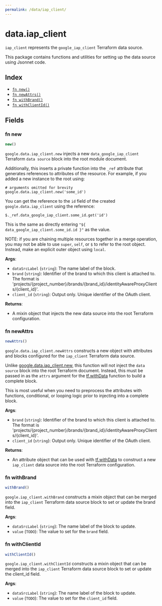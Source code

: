 ```yaml
---
permalink: /data/iap_client/
---
```


# data.iap_client

`iap_client` represents the `google_iap_client` Terraform data source.



This package contains functions and utilities for setting up the data source using Jsonnet code.


## Index

* [`fn new()`](#fn-new)
* [`fn newAttrs()`](#fn-newattrs)
* [`fn withBrand()`](#fn-withbrand)
* [`fn withClientId()`](#fn-withclientid)

## Fields

### fn new

```ts
new()
```


`google.data.iap_client.new` injects a new `data_google_iap_client` Terraform `data source`
block into the root module document.

Additionally, this inserts a private function into the `_ref` attribute that generates references to attributes of the
resource. For example, if you added a new instance to the root using:

    # arguments omitted for brevity
    google.data.iap_client.new('some_id')

You can get the reference to the `id` field of the created `google.data.iap_client` using the reference:

    $._ref.data_google_iap_client.some_id.get('id')

This is the same as directly entering `"${ data_google_iap_client.some_id.id }"` as the value.

NOTE: if you are chaining multiple resources together in a merge operation, you may not be able to use `super`, `self`,
or `$` to refer to the root object. Instead, make an explicit outer object using `local`.

**Args**:
  - `dataSrcLabel` (`string`): The name label of the block.
  - `brand` (`string`): Identifier of the brand to which this client
is attached to. The format is
&#39;projects/{project_number}/brands/{brand_id}/identityAwareProxyClients/{client_id}&#39;.
  - `client_id` (`string`): Output only. Unique identifier of the OAuth client.

**Returns**:
- A mixin object that injects the new data source into the root Terraform configuration.


### fn newAttrs

```ts
newAttrs()
```


`google.data.iap_client.newAttrs` constructs a new object with attributes and blocks configured for the `iap_client`
Terraform data source.

Unlike [google.data.iap_client.new](#fn-iapclientnew), this function will not inject the `data source`
block into the root Terraform document. Instead, this must be passed in as the `attrs` argument for the
[tf.withData](https://github.com/tf-libsonnet/core/tree/main/docs#fn-withdata) function to build a complete block.

This is most useful when you need to preprocess the attributes with functions, conditional, or looping logic prior to
injecting into a complete block.

**Args**:
  - `brand` (`string`): Identifier of the brand to which this client
is attached to. The format is
&#39;projects/{project_number}/brands/{brand_id}/identityAwareProxyClients/{client_id}&#39;.
  - `client_id` (`string`): Output only. Unique identifier of the OAuth client.

**Returns**:
  - An attribute object that can be used with [tf.withData](https://github.com/tf-libsonnet/core/tree/main/docs#fn-withdata) to construct a new `iap_client` data source into the root Terraform configuration.


### fn withBrand

```ts
withBrand()
```

`google.iap_client.withBrand` constructs a mixin object that can be merged into the `iap_client`
Terraform data source block to set or update the brand field.



**Args**:
  - `dataSrcLabel` (`string`): The name label of the block to update.
  - `value` (`TODO`): The value to set for the `brand` field.


### fn withClientId

```ts
withClientId()
```

`google.iap_client.withClientId` constructs a mixin object that can be merged into the `iap_client`
Terraform data source block to set or update the client_id field.



**Args**:
  - `dataSrcLabel` (`string`): The name label of the block to update.
  - `value` (`TODO`): The value to set for the `client_id` field.
